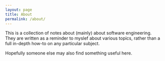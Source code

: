 ```yaml
---
layout: page
title: About
permalink: /about/
---
```


This is a collection of notes about (mainly) about software engineering. They are written as a reminder to myslef about various topics, rather than a full in-depth how-to on any particular subject.

Hopefully someone else may also find something useful here.
